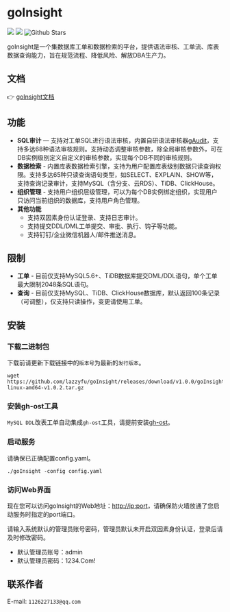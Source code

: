 # goInsight

![](https://img.shields.io/github/languages/top/lazzyfu/goInsight)
![](https://img.shields.io/static/v1?label=License&message=MIT&color=green&?style=flat-square)
<img alt="Github Stars" src="https://img.shields.io/github/stars/lazzyfu/goInsight?logo=github">

goInsight是一个集数据库工单和数据检索的平台，提供语法审核、工单流、库表数据查询能力，旨在规范流程、降低风险、解放DBA生产力。

## 文档
:point_right: [goInsight文档](https://github.com/lazzyfu/goInsight/wiki)

## 功能
- **SQL审计** — 支持对工单SQL进行语法审核，内置自研语法审核器[gAudit](https://github.com/lazzyfu/gAudit)，支持多达68种语法审核规则。支持动态调整审核参数，除全局审核参数外，可在DB实例级别定义自定义的审核参数，实现每个DB不同的审核规则。
- **数据检索** - 内置库表数据检索引擎，支持为用户配置库表级别数据只读查询权限。支持多达65种只读查询语句类型，如SELECT、EXPLAIN、SHOW等，支持查询记录审计，支持MySQL（含分支、云RDS）、TiDB、ClickHouse。
- **组织管理** - 支持用户组织层级管理，可以为每个DB实例绑定组织，实现用户只访问当前组织的数据库，支持用户角色管理。
- **其他功能**
  - 支持双因素身份认证登录、支持日志审计。
  - 支持提交DDL/DML工单提交、审批、执行、钩子等功能。
  - 支持钉钉/企业微信机器人/邮件推送消息。
  
## 限制 
  - **工单** - 目前仅支持MySQL5.6+、TiDB数据库提交DML/DDL语句，单个工单最大限制2048条SQL语句。
  - **查询** - 目前仅支持MySQL、TiDB、ClickHouse数据库，默认返回100条记录（可调整），仅支持只读操作，变更请使用工单。


## 安装

### 下载二进制包

下载前请更新下载链接中的`版本号`为最新的`发行版本`。

```
wget https://github.com/lazzyfu/goInsight/releases/download/v1.0.0/goInsight-linux-amd64-v1.0.2.tar.gz
```

### 安装gh-ost工具

`MySQL DDL`改表工单自动集成`gh-ost`工具，请提前安装[gh-ost](https://github.com/github/gh-ost)。

### 启动服务

请确保已正确配置config.yaml。

```
./goInsight -config config.yaml
```

### 访问Web界面

现在您可以访问goInsight的Web地址：<http://ip:port>，请确保防火墙放通了您启动服务时指定的port端口。

请输入系统默认的管理员账号密码，管理员默认未开启双因素身份认证，登录后请及时修改密码。

- 默认管理员账号：admin
- 默认管理员密码：1234.Com!


## 联系作者

E-mail: `1126227133@qq.com`
